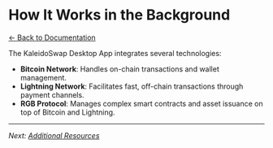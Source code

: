 # How It Works in the Background

[← Back to Documentation](README.md)

The KaleidoSwap Desktop App integrates several technologies:

- **Bitcoin Network**: Handles on-chain transactions and wallet management.
- **Lightning Network**: Facilitates fast, off-chain transactions through payment channels.
- **RGB Protocol**: Manages complex smart contracts and asset issuance on top of Bitcoin and Lightning.

---

*Next: [Additional Resources](AdditionalResources.md)*
